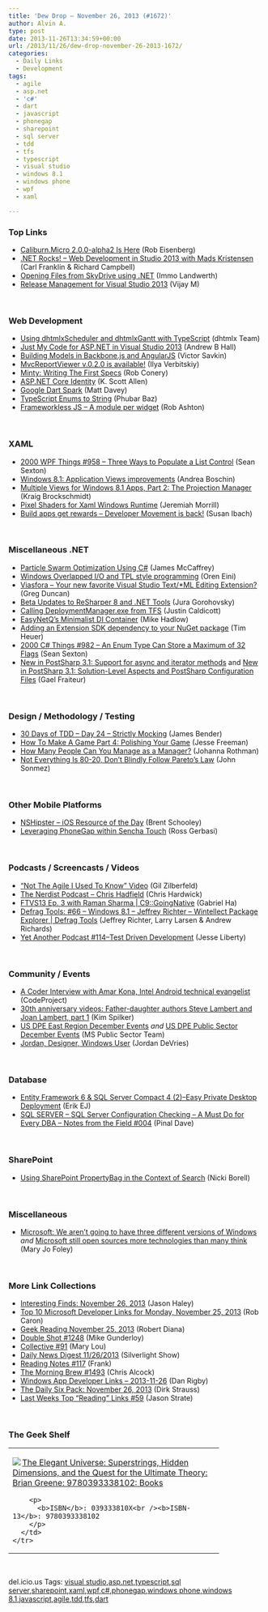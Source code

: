 ```yaml
---
title: 'Dew Drop – November 26, 2013 (#1672)'
author: Alvin A.
type: post
date: 2013-11-26T13:34:59+00:00
url: /2013/11/26/dew-drop-november-26-2013-1672/
categories:
  - Daily Links
  - Development
tags:
  - agile
  - asp.net
  - 'c#'
  - dart
  - javascript
  - phonegap
  - sharepoint
  - sql server
  - tdd
  - tfs
  - typescript
  - visual studio
  - windows 8.1
  - windows phone
  - wpf
  - xaml

---
```

### <a name="top"></a>Top Links

  * <a href="http://feedproxy.google.com/~r/Devlicious/~3/WkaXIEerDnk/caliburn-micro-2-0-0-alpha2-is-here.aspx" target="_blank">Caliburn.Micro 2.0.0-alpha2 Is Here</a> (Rob Eisenberg)
  * <a href="http://www.dotnetrocks.com/default.aspx?ShowNum=927" target="_blank">.NET Rocks! &#8211; Web Development in Studio 2013 with Mads Kristensen</a> (Carl Franklin & Richard Campbell)
  * <a href="http://blogs.msdn.com/b/dotnet/archive/2013/11/25/opening-files-from-skydrive-using-net.aspx" target="_blank">Opening Files from SkyDrive using .NET</a> (Immo Landwerth)
  * <a href="http://blogs.msdn.com/b/visualstudioalm/archive/2013/11/26/release-management-for-visual-studio-2013.aspx" target="_blank">Release Management for Visual Studio 2013</a> (Vijay M)

&nbsp;

### <a name="web"></a>Web Development

  * <a href="http://www.dhtmlx.com/blog/?p=2072" target="_blank">Using dhtmlxScheduler and dhtmlxGantt with TypeScript</a> (dhtmlx Team)
  * <a href="http://blogs.msdn.com/b/visualstudioalm/archive/2013/11/25/just-my-code-for-asp-net-in-visual-studio-2013.aspx" target="_blank">Just My Code for ASP.NET in Visual Studio 2013</a> (Andrew B Hall)
  * <a href="http://css.dzone.com/articles/building-models-backbonejs-and" target="_blank">Building Models in Backbone.js and AngularJS</a> (Victor Savkin)
  * <a href="http://feedproxy.google.com/~r/geekswithblogs/~3/0TxSuZOq4yE/mvcreportviewer-v.0.2-is-available.aspx" target="_blank">MvcReportViewer v.0.2.0 is available!</a> (Ilya Verbitskiy)
  * <a href="http://feedproxy.google.com/~r/wekeroad/EeKc/~3/giv1MShwrB0/" target="_blank">Minty: Writing The First Specs</a> (Rob Conery)
  * <a href="http://odetocode.com/blogs/scott/archive/2013/11/25/asp-net-core-identity.aspx" target="_blank">ASP.NET Core Identity</a> (K. Scott Allen)
  * <a href="http://mdavey.wordpress.com/2013/11/26/google-dart-spark/" target="_blank">Google Dart Spark</a> (Matt Davey)
  * <a href="http://feedproxy.google.com/~r/geekswithblogs/~3/bYzjv0VF2XE/typescript-enums-to-string.aspx" target="_blank">TypeScript Enums to String</a> (Phubar Baz)
  * <a href="http://feed.codeofrob.com/~/51010093/0/robashton~Frameworkless-JS-A-module-per-widget.html" target="_blank">Frameworkless JS &#8211; A module per widget</a> (Rob Ashton)

&nbsp;

### <a name="silverlight"></a>XAML

  * <a href="http://wpf.2000things.com/2013/11/26/958-three-ways-to-populate-a-list-control/" target="_blank">2000 WPF Things #958 – Three Ways to Populate a List Control</a> (Sean Sexton)
  * <a href="http://feedproxy.google.com/~r/silverlightshow/~3/QhABzgmEjnk/Windows-8.1-Application-Views-improvements.aspx" target="_blank">Windows 8.1: Application Views improvements</a> (Andrea Boschin)
  * <a href="http://kraigbrockschmidt.com/blog/?p=1173" target="_blank">Multiple Views for Windows 8.1 Apps, Part 2: The Projection Manager</a> (Kraig Brockschmidt)
  * <a href="http://jeremiahmorrill.wordpress.com/2013/11/22/pixel-shaders-for-xaml-windows-runtime/" target="_blank">Pixel Shaders for Xaml Windows Runtime</a> (Jeremiah Morrill)
  * <a href="http://blogs.msdn.com/b/cdnstudents/archive/2013/11/25/build-apps-get-rewards-developer-movement-is-back.aspx" target="_blank">Build apps get rewards – Developer Movement is back!</a> (Susan Ibach)

&nbsp;

### <a name="dotnet"></a>Miscellaneous .NET

  * <a href="http://visualstudiomagazine.com/articles/2013/11/01/particle-swarm-optimization.aspx" target="_blank">Particle Swarm Optimization Using C#</a> (James McCaffrey)
  * <a href="http://feedproxy.google.com/~r/AyendeRahien/~3/H7XLHhPY-vg/windows-overlapped-i-o-and-tpl-style-programming" target="_blank">Windows Overlapped I/O and TPL style programming</a> (Oren Eini)
  * <a href="http://coolthingoftheday.blogspot.com/2013/11/viasfora-your-new-favorite-visual.html" target="_blank">Viasfora &#8211; Your new favorite Visual Studio Text/*ML Editing Extension?</a> (Greg Duncan)
  * <a href="http://blogs.jetbrains.com/dotnet/2013/11/beta-updates-to-resharper-8-and-net-tools/" target="_blank">Beta Updates to ReSharper 8 and .NET Tools</a> (Jura Gorohovsky)
  * <a href="http://thefutureofdeployment.com/calling-deploymentmanager-exe-tfs/" target="_blank">Calling DeploymentManager.exe from TFS</a> (Justin Caldicott)
  * <a href="http://feedproxy.google.com/~r/CodeRant/~3/HZOBOaYWbDA/easynetqs-minimalist-di-container.html" target="_blank">EasyNetQ’s Minimalist DI Container</a> (Mike Hadlow)
  * <a href="http://feeds.timheuer.com/~r/timheuer/~3/a5d9KDgv9GU/add-extension-sdk-dependency-to-nuget-package-reference.aspx" target="_blank">Adding an Extension SDK dependency to your NuGet package</a> (Tim Heuer)
  * <a href="http://csharp.2000things.com/2013/11/26/982-an-enum-type-can-store-a-maximum-of-32-flags/" target="_blank">2000 C# Things #982 – An Enum Type Can Store a Maximum of 32 Flags</a> (Sean Sexton)
  * <a href="http://sharpcrafters-web-b.cloudapp.net/blog/post/New-in-PostSharp-31-Support-for-async-and-iterator-methods" target="_blank">New in PostSharp 3.1: Support for async and iterator methods</a> and <a href="http://sharpcrafters-web-b.cloudapp.net/blog/post/New-in-PostSharp-31-Solution-Level-Aspects-and-PostSharp-Configuration-Files" target="_blank">New in PostSharp 3.1: Solution-Level Aspects and PostSharp Configuration Files</a> (Gael Fraiteur)

&nbsp;

### <a name="design"></a>Design / Methodology / Testing

  * <a href="http://feedproxy.google.com/~r/Telerik/~3/5BwXsMHZfU8/30-days-of-tdd-day-24-strictly-mocking" target="_blank">30 Days of TDD – Day 24 – Strictly Mocking</a> (James Bender)
  * <a href="http://feedproxy.google.com/~r/JesseFreeman/~3/w4ccOTsZnQs/" target="_blank">How To Make A Game Part 4: Polishing Your Game</a> (Jesse Freeman)
  * <a href="http://feedproxy.google.com/~r/ManagingProductDevelopment/~3/Z1_ROcPIEtw/how-many-people-can-you-manage-as-a-manager.html" target="_blank">How Many People Can You Manage as a Manager?</a> (Johanna Rothman)
  * <a href="http://simpleprogrammer.com/2013/11/25/everything-80-20-dont-blindly-follow-paretos-law/?utm_source=rss&utm_medium=rss&utm_campaign=everything-80-20-dont-blindly-follow-paretos-law" target="_blank">Not Everything Is 80-20, Don’t Blindly Follow Pareto’s Law</a> (John Sonmez)

&nbsp;

### <a name="mobile"></a>Other Mobile Platforms

  * <a href="http://www.infragistics.com/community/blogs/brent_schooley/archive/2013/11/25/nshipster-ios-resource-of-the-day.aspx" target="_blank">NSHipster &#8211; iOS Resource of the Day</a> (Brent Schooley)
  * <a href="http://feedproxy.google.com/~r/extblog/~3/-YklbsTH0JE/" target="_blank">Leveraging PhoneGap within Sencha Touch</a> (Ross Gerbasi)

&nbsp;

### <a name="podcasts"></a>Podcasts / Screencasts / Videos

  * <a href="http://feedproxy.google.com/~r/gilzilberfeld/~3/wMoOY7wKXls/not-agile-i-used-to-know-video.html" target="_blank">“Not The Agile I Used To Know” Video</a> (Gil Zilberfeld)
  * <a href="http://nerdist.libsyn.com/chris-hadfield" target="_blank">The Nerdist Podcast &#8211; Chris Hadfield</a> (Chris Hardwick)
  * <a href="http://channel9.msdn.com/Shows/C9-GoingNative/FTVS13-Ep-3-with-Raman-Sharma" target="_blank">FTVS13 Ep. 3 with Raman Sharma | C9::GoingNative</a> (Gabriel Ha)
  * <a href="http://channel9.msdn.com/Shows/Defrag-Tools/Defrag-Tools-66-Windows-81-Jeffrey-Richter-Wintellect-Package-Explorer" target="_blank">Defrag Tools: #66 &#8211; Windows 8.1 &#8211; Jeffrey Richter &#8211; Wintellect Package Explorer | Defrag Tools</a> (Jeffrey Richter, Larry Larsen & Andrew Richards)
  * <a href="http://feedproxy.google.com/~r/JesseLiberty-SilverlightGeek/~3/hyMl-25WVto/" target="_blank">Yet Another Podcast #114–Test Driven Development</a> (Jesse Liberty)

&nbsp;

### <a name="events"></a>Community / Events

  * <a href="http://www.codeproject.com/Articles/682241/A-Coder-Interview-with-Amar-Kona-Intel-Android-tec" target="_blank">A Coder Interview with Amar Kona, Intel Android technical evangelist</a> (CodeProject)
  * <a href="http://blogs.msdn.com/b/microsoft_press/archive/2013/11/25/videos-celebrating-30-years-of-microsoft-press.aspx" target="_blank">30th anniversary videos: Father-daughter authors Steve Lambert and Joan Lambert, part 1</a> (Kim Spilker)
  * <a href="http://blogs.msdn.com/b/publicsector/archive/2013/11/25/us-dpe-east-region-december-events.aspx" target="_blank">US DPE East Region December Events</a> _and_ <a href="http://blogs.msdn.com/b/publicsector/archive/2013/11/25/us-dpe-public-sector-december-events.aspx" target="_blank">US DPE Public Sector December Events</a> (MS Public Sector Team)
  * <a href="http://blog.lookthink.com/jordan-designer-windows-user/" target="_blank">Jordan, Designer, Windows User</a> (Jordan DeVries)

&nbsp;

### <a name="sql"></a>Database

  * <a href="http://feedproxy.google.com/~r/ErikejBlogsAboutSqlCompactnetAndRelatedStuff/~3/G0QUv-zVn_M/entity-framework-6-sql-server-compact-4_25.html" target="_blank">Entity Framework 6 & SQL Server Compact 4 (2)–Easy Private Desktop Deployment</a> (Erik EJ)
  * <a href="http://blog.sqlauthority.com/2013/11/26/sql-server-sql-server-configuration-checking-a-must-do-for-every-dba-notes-from-the-field-004/" target="_blank">SQL SERVER – SQL Server Configuration Checking – A Must Do for Every DBA – Notes from the Field #004</a> (Pinal Dave)

&nbsp;

### <a name="sp"></a>SharePoint

  * <a href="http://blogs.msdn.com/b/mvpawardprogram/archive/2013/11/25/using-sharepoint-propertybag-in-the-context-of-search.aspx" target="_blank">Using SharePoint PropertyBag in the Context of Search</a> (Nicki Borell)

&nbsp;

### <a name="misc"></a>Miscellaneous

  * <a href="http://www.zdnet.com/microsoft-we-arent-going-to-have-three-different-versions-of-windows-7000023593/" target="_blank">Microsoft: We aren&#8217;t going to have three different versions of Windows</a> _and_ <a href="http://www.zdnet.com/microsoft-still-open-sources-more-technologies-than-many-think-7000023595/" target="_blank">Microsoft still open sources more technologies than many think</a> (Mary Jo Foley)

&nbsp;

### <a name="links"></a>More Link Collections

  * <a href="http://jasonhaley.com/blog/post/2013/11/26/Interesting-Finds-November-26-2013.aspx" target="_blank">Interesting Finds: November 26, 2013</a> (Jason Haley)
  * <a href="http://blogs.msdn.com/b/robcaron/archive/2013/11/25/top-10-microsoft-developer-links-for-monday-november-25-2013.aspx" target="_blank">Top 10 Microsoft Developer Links for Monday, November 25, 2013</a> (Rob Caron)
  * <a href="http://feeds.regulargeek.com/~r/RegularGeek/~3/6J1YljhFm4w/" target="_blank">Geek Reading November 25, 2013</a> (Robert Diana)
  * <a href="http://afreshcup.com/home/2013/11/26/double-shot-1248.html" target="_blank">Double Shot #1248</a> (Mike Gunderloy)
  * <a href="http://feedproxy.google.com/~r/tympanus/~3/lmu9Pfkc4UU/" target="_blank">Collective #91</a> (Mary Lou)
  * <a href="http://feedproxy.google.com/~r/silverlightshow/~3/F7sk6w07ook/Daily-News-Digest-11-26-2013.aspx" target="_blank">Daily News Digest 11/26/2013</a> (Silverlight Show)
  * <a href="http://www.frankysnotes.com/2013/11/reading-notes-117.html" target="_blank">Reading Notes #117</a> (Frank)
  * <a href="http://feedproxy.google.com/~r/ReflectivePerspective/~3/M_T5xH5qZBU/" target="_blank">The Morning Brew #1493</a> (Chris Alcock)
  * <a href="http://feedproxy.google.com/~r/DanRigby/~3/lTKdHsV6rC0/" target="_blank">Windows App Developer Links &#8211; 2013-11-26</a> (Dan Rigby)
  * <a href="http://feeds.feedblitz.com/~/50997426/0/dirkstrauss~The-Daily-Six-Pack-November" target="_blank">The Daily Six Pack: November 26, 2013</a> (Dirk Strauss)
  * <a href="http://www.sqlservercentral.com/blogs/stratesql/2013/11/25/last-weeks-top-reading-links-59/" target="_blank">Last Weeks Top “Reading” Links #59</a> (Jason Strate)

&nbsp;

### <a name="shelf"></a>The Geek Shelf

<div id="scid:7dc1bd33-94bd-46fd-a20b-0131235bcd47:bcaf4a8b-e386-43f0-9075-c65b13ceb47b" class="wlWriterEditableSmartContent" style="float: none; padding-bottom: 0px; padding-top: 0px; padding-left: 0px; margin: 0px; display: inline; padding-right: 0px">
  <table cellspacing="0" cellpadding="2" width="400" border="0" unselectable="on">
    <tr>
      <td valign="top" width="400">
        <p>
          <a title="The Elegant Universe: Superstrings, Hidden Dimensions, and the Quest for the Ultimate Theory: Brian Greene: 9780393338102: Books" href="http://www.amazon.com/exec/obidos/ASIN/039333810X/alvinashcraft-20"><img data-recalc-dims="1" decoding="async" src="https://i0.wp.com/images.amazon.com/images/P/039333810X.01.MZZZZZZZ.jpg?w=660" border="0" align="left" style="float:left" />The Elegant Universe: Superstrings, Hidden Dimensions, and the Quest for the Ultimate Theory: Brian Greene: 9780393338102: Books</a>
        </p>
        
        <p>
          <b>ISBN</b>: 039333810X<br /><b>ISBN-13</b>: 9780393338102
        </p>
      </td>
    </tr>
  </table>
</div>

&nbsp;

<div id="scid:0767317B-992E-4b12-91E0-4F059A8CECA8:38ef312a-7f83-4f59-8c26-89b4e34a0fe6" class="wlWriterEditableSmartContent" style="float: none; padding-bottom: 0px; padding-top: 0px; padding-left: 0px; margin: 0px; display: inline; padding-right: 0px">
  del.icio.us Tags: <a href="http://del.icio.us/popular/visual+studio" rel="tag">visual studio</a>,<a href="http://del.icio.us/popular/asp.net" rel="tag">asp.net</a>,<a href="http://del.icio.us/popular/typescript" rel="tag">typescript</a>,<a href="http://del.icio.us/popular/sql+server" rel="tag">sql server</a>,<a href="http://del.icio.us/popular/sharepoint" rel="tag">sharepoint</a>,<a href="http://del.icio.us/popular/xaml" rel="tag">xaml</a>,<a href="http://del.icio.us/popular/wpf" rel="tag">wpf</a>,<a href="http://del.icio.us/popular/c%23" rel="tag">c#</a>,<a href="http://del.icio.us/popular/phonegap" rel="tag">phonegap</a>,<a href="http://del.icio.us/popular/windows+phone" rel="tag">windows phone</a>,<a href="http://del.icio.us/popular/windows+8.1" rel="tag">windows 8.1</a>,<a href="http://del.icio.us/popular/javascript" rel="tag">javascript</a>,<a href="http://del.icio.us/popular/agile" rel="tag">agile</a>,<a href="http://del.icio.us/popular/tdd" rel="tag">tdd</a>,<a href="http://del.icio.us/popular/tfs" rel="tag">tfs</a>,<a href="http://del.icio.us/popular/dart" rel="tag">dart</a>
</div>